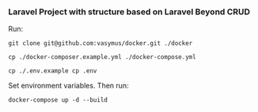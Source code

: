 ### Laravel Project with structure based on Laravel Beyond CRUD

Run:
```
git clone git@github.com:vasymus/docker.git ./docker

cp ./docker-composer.example.yml ./docker-compose.yml

cp ./.env.example cp .env
```

Set environment variables.
Then run:

```
docker-compose up -d --build
```
